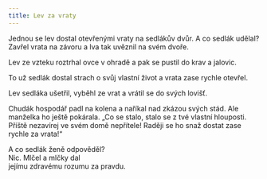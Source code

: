 ```yaml
---
title: Lev za vraty
---
```


Jednou se lev dostal otevřenými vraty na sedlákův dvůr. A co sedlák udělal? Zavřel vrata na závoru a lva tak uvěznil na svém dvoře.

Lev ze vzteku roztrhal ovce v ohradě a pak se pustil do krav a jalovic.

To už sedlák dostal strach o svůj vlastní život a vrata zase rychle otevřel.

Lev sedláka ušetřil, vyběhl ze vrat a vrátil se do svých lovišť.

Chudák hospodář padl na kolena a naříkal nad zkázou svých stád. Ale manželka ho ještě pokárala. „Co se stalo, stalo se z tvé vlastní hlouposti. Příště nezavírej ve svém domě nepřítele! Raději se ho snaž dostat zase rychle za vrata!“

A co sedlák ženě odpověděl?  
Nic. Mlčel a mlčky dal  
jejímu zdravému rozumu za pravdu.
